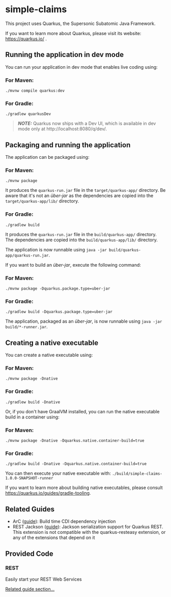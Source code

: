 # simple-claims

This project uses Quarkus, the Supersonic Subatomic Java Framework.

If you want to learn more about Quarkus, please visit its website: https://quarkus.io/ .

## Running the application in dev mode

You can run your application in dev mode that enables live coding using:

### For Maven:
```shell script
./mvnw compile quarkus:dev
```

### For Gradle:
```shell script
./gradlew quarkusDev
```

> **_NOTE:_**  Quarkus now ships with a Dev UI, which is available in dev mode only at http://localhost:8080/q/dev/.

## Packaging and running the application

The application can be packaged using:

### For Maven:
```shell script
./mvnw package
```
It produces the `quarkus-run.jar` file in the `target/quarkus-app/` directory.
Be aware that it's not an _über-jar_ as the dependencies are copied into the `target/quarkus-app/lib/` directory.

### For Gradle:
```shell script
./gradlew build
```
It produces the `quarkus-run.jar` file in the `build/quarkus-app/` directory.
The dependencies are copied into the `build/quarkus-app/lib/` directory.

The application is now runnable using `java -jar build/quarkus-app/quarkus-run.jar`.

If you want to build an _über-jar_, execute the following command:

### For Maven:
```shell script
./mvnw package -Dquarkus.package.type=uber-jar
```

### For Gradle:
```shell script
./gradlew build -Dquarkus.package.type=uber-jar
```

The application, packaged as an _über-jar_, is now runnable using `java -jar build/*-runner.jar`.

## Creating a native executable

You can create a native executable using: 

### For Maven:
```shell script
./mvnw package -Dnative
```

### For Gradle:
```shell script
./gradlew build -Dnative
```

Or, if you don't have GraalVM installed, you can run the native executable build in a container using: 

### For Maven:
```shell script
./mvnw package -Dnative -Dquarkus.native.container-build=true
```

### For Gradle:
```shell script
./gradlew build -Dnative -Dquarkus.native.container-build=true
```

You can then execute your native executable with: `./build/simple-claims-1.0.0-SNAPSHOT-runner`

If you want to learn more about building native executables, please consult https://quarkus.io/guides/gradle-tooling.

## Related Guides

- ArC ([guide](https://quarkus.io/guides/cdi-reference)): Build time CDI dependency injection
- REST Jackson ([guide](https://quarkus.io/guides/rest#json-serialisation)): Jackson serialization support for Quarkus REST. This extension is not compatible with the quarkus-resteasy extension, or any of the extensions that depend on it

## Provided Code

### REST

Easily start your REST Web Services

[Related guide section...](https://quarkus.io/guides/getting-started-reactive#reactive-jax-rs-resources)
